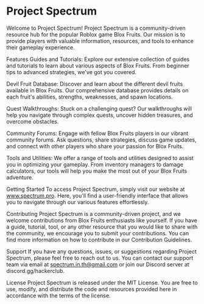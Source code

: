 # Project Spectrum

Welcome to Project Spectrum! Project Spectrum is a community-driven resource hub for the popular Roblox game Blox Fruits. Our mission is to provide players with valuable information, resources, and tools to enhance their gameplay experience.

Features Guides and Tutorials: Explore our extensive collection of guides and tutorials to learn about various aspects of Blox Fruits. From beginner tips to advanced strategies, we've got you covered.

Devil Fruit Database: Discover and learn about the different devil fruits available in Blox Fruits. Our comprehensive database provides details on each fruit's abilities, strengths, weaknesses, and spawn locations.

Quest Walkthroughs: Stuck on a challenging quest? Our walkthroughs will help you navigate through complex quests, uncover hidden treasures, and overcome obstacles.

Community Forums: Engage with fellow Blox Fruits players in our vibrant community forums. Ask questions, share strategies, discuss game updates, and connect with other players who share your passion for Blox Fruits.

Tools and Utilities: We offer a range of tools and utilities designed to assist you in optimizing your gameplay. From inventory managers to damage calculators, our tools will help you make the most out of your Blox Fruits adventure.

Getting Started To access Project Spectrum, simply visit our website at www.spectrum.pro. Here, you'll find a user-friendly interface that allows you to navigate through our various features effortlessly.

Contributing Project Spectrum is a community-driven project, and we welcome contributions from Blox Fruits enthusiasts like yourself. If you have a guide, tutorial, tool, or any other resource that you would like to share with the community, we encourage you to submit your contributions. You can find more information on how to contribute in our Contribution Guidelines.

Support If you have any questions, issues, or suggestions regarding Project Spectrum, please feel free to reach out to us. You can contact our support team via email at spectrum.in.th@gmail.com or join our Discord server at discord.gg/hackerclub.

License Project Spectrum is released under the MIT License. You are free to use, modify, and distribute the code and resources provided here in accordance with the terms of the license.
